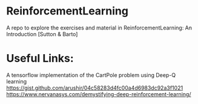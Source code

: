 # ReinforcementLearning
A repo to explore the exercises and material in ReinforcementLearning: An Introduction [Sutton &amp; Barto]

# Useful Links:

A tensorflow implementation of the CartPole problem using Deep-Q learning
https://gist.github.com/arushir/04c58283d4fc00a4d6983dc92a3f1021
https://www.nervanasys.com/demystifying-deep-reinforcement-learning/
